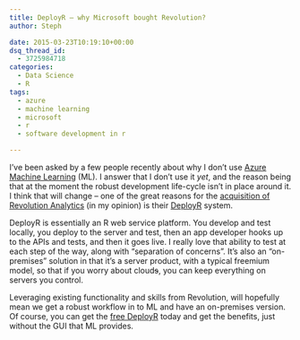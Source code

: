 ```yaml
---
title: DeployR – why Microsoft bought Revolution?
author: Steph

date: 2015-03-23T10:19:10+00:00
dsq_thread_id:
  - 3725984718
categories:
  - Data Science
  - R
tags:
  - azure
  - machine learning
  - microsoft
  - r
  - software development in r

---
```

I&#8217;ve been asked by a few people recently about why I don&#8217;t use <a href="http://azure.microsoft.com/en-gb/services/machine-learning/" title="Azure Machine Learning" target="_blank">Azure Machine Learning</a> (ML). I answer that I don&#8217;t use it _yet_, and the reason being that at the moment the robust development life-cycle isn&#8217;t in place around it. I think that will change &#8211; one of the great reasons for the <a href="http://blog.revolutionanalytics.com/2015/01/revolution-acquired.html" title="Microsoft acquire Revolution Analytics" target="_blank">acquisition of Revolution Analytics</a> (in my opinion) is their <a href="http://deployr.revolutionanalytics.com/" title="DeployR" target="_blank">DeployR</a> system.

DeployR is essentially an R web service platform. You develop and test locally, you deploy to the server and test, then an app developer hooks up to the APIs and tests, and then it goes live. I really love that ability to test at each step of the way, along with &#8220;separation of concerns&#8221;. It&#8217;s also an &#8220;on-premises&#8221; solution in that it&#8217;s a server product, with a typical freemium model, so that if you worry about cloud<del datetime="2015-03-23T09:59:11+00:00">s</del>, you can keep everything on servers you control.

Leveraging existing functionality and skills from Revolution, will hopefully mean we get a robust workflow in to ML and have an on-premises version. Of course, you can get the <a href="http://deployr.revolutionanalytics.com/download/" title="Download DeployR" target="_blank">free DeployR</a> today and get the benefits, just without the GUI that ML provides.